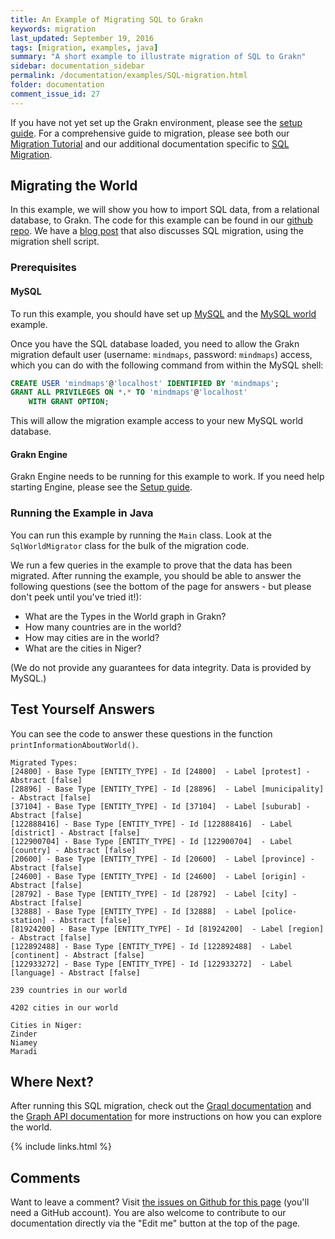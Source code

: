 ```yaml
---
title: An Example of Migrating SQL to Grakn
keywords: migration
last_updated: September 19, 2016
tags: [migration, examples, java]
summary: "A short example to illustrate migration of SQL to Grakn"
sidebar: documentation_sidebar
permalink: /documentation/examples/SQL-migration.html
folder: documentation
comment_issue_id: 27
---
```


If you have not yet set up the Grakn environment, please see the [setup guide](../get-started/setup-guide.html). For a comprehensive guide to migration, please see both our [Migration Tutorial](../migration/migration-overview.html) and our additional documentation specific to [SQL Migration](../migration/SQL-migration.html).

## Migrating the World

In this example, we will show you how to import SQL data, from a relational database, to Grakn. The code for this example can be found in our [github repo](https://github.com/graknlabs/sample-projects/tree/master/example-sql-migration). We have a [blog post](https://blog.grakn.ai/populating-mindmapsdb-with-the-world-5b2445aee60c#) that also discusses SQL migration, using the migration shell script.

### Prerequisites

#### MySQL

To run this example, you should have set up [MySQL](http://dev.mysql.com/doc/mysql-getting-started/en/) and the [MySQL world](http://dev.mysql.com/doc/world-setup/en/world-setup-installation.html) example. 

Once you have the SQL database loaded, you need to allow the Grakn migration default user (username: `mindmaps`, password: `mindmaps`) access, which you can do with the following command from within the MySQL shell:

```sql
CREATE USER 'mindmaps'@'localhost' IDENTIFIED BY 'mindmaps';
GRANT ALL PRIVILEGES ON *.* TO 'mindmaps'@'localhost'
	WITH GRANT OPTION;
```

This will allow the migration example access to your new MySQL world database. 

#### Grakn Engine

Grakn Engine needs to be running for this example to work. If you need help starting Engine, please see the [Setup guide](../get-started/setup-guide.html).

### Running the Example in Java

You can run this example by running the `Main` class. Look at the `SqlWorldMigrator` class for the bulk of the migration code.  

We run a few queries in the example to prove that the data has been migrated. After running the example, you should be able to answer the following questions (see the bottom of the page for answers - but please don't peek until you've tried it!):

+ What are the Types in the World graph in Grakn?
+ How many countries are in the world?
+ How may cities are in the world?
+ What are the cities in Niger?

(We do not provide any guarantees for data integrity. Data is provided by MySQL.)


## Test Yourself Answers

You can see the code to answer these questions in the function `printInformationAboutWorld()`.



```
Migrated Types:
[24800] - Base Type [ENTITY_TYPE] - Id [24800]  - Label [protest] - Abstract [false]
[28896] - Base Type [ENTITY_TYPE] - Id [28896]  - Label [municipality] - Abstract [false]
[37104] - Base Type [ENTITY_TYPE] - Id [37104]  - Label [suburab] - Abstract [false]
[122888416] - Base Type [ENTITY_TYPE] - Id [122888416]  - Label [district] - Abstract [false]
[122900704] - Base Type [ENTITY_TYPE] - Id [122900704]  - Label [country] - Abstract [false]
[20600] - Base Type [ENTITY_TYPE] - Id [20600]  - Label [province] - Abstract [false]
[24600] - Base Type [ENTITY_TYPE] - Id [24600]  - Label [origin] - Abstract [false]
[28792] - Base Type [ENTITY_TYPE] - Id [28792]  - Label [city] - Abstract [false]
[32888] - Base Type [ENTITY_TYPE] - Id [32888]  - Label [police-station] - Abstract [false]
[81924200] - Base Type [ENTITY_TYPE] - Id [81924200]  - Label [region] - Abstract [false]
[122892488] - Base Type [ENTITY_TYPE] - Id [122892488]  - Label [continent] - Abstract [false]
[122933272] - Base Type [ENTITY_TYPE] - Id [122933272]  - Label [language] - Abstract [false]

239 countries in our world

4202 cities in our world

Cities in Niger:
Zinder
Niamey
Maradi
```


## Where Next?

After running this SQL migration, check out the [Graql documentation](../graql/graql-overview.html) and the [Graph API documentation](../developing-with-java/graph-api.html) for more instructions on how you can explore the world.


{% include links.html %}

## Comments
Want to leave a comment? Visit <a href="https://github.com/graknlabs/docs/issues/27" target="_blank">the issues on Github for this page</a> (you'll need a GitHub account). You are also welcome to contribute to our documentation directly via the "Edit me" button at the top of the page.

